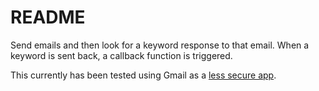 README
======

Send emails and then look for a keyword response to that email. 
When a keyword is sent back, a callback function is triggered.

This currently has been tested using Gmail as a 
[less secure app](https://support.google.com/accounts/answer/6010255?hl=en).
